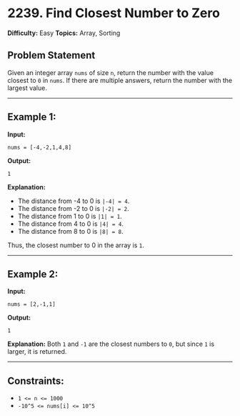 # 2239. Find Closest Number to Zero

**Difficulty:** Easy
**Topics:** Array, Sorting

## Problem Statement

Given an integer array `nums` of size `n`, return the number with the value closest to `0` in `nums`. If there are multiple answers, return the number with the largest value.

---

## Example 1:

**Input:**

```plaintext
nums = [-4,-2,1,4,8]
```

**Output:**

```plaintext
1
```

**Explanation:**

- The distance from -4 to 0 is `|-4| = 4`.
- The distance from -2 to 0 is `|-2| = 2`.
- The distance from 1 to 0 is `|1| = 1`.
- The distance from 4 to 0 is `|4| = 4`.
- The distance from 8 to 0 is `|8| = 8`.

Thus, the closest number to 0 in the array is `1`.

---

## Example 2:

**Input:**

```plaintext
nums = [2,-1,1]
```

**Output:**

```plaintext
1
```

**Explanation:**
Both `1` and `-1` are the closest numbers to `0`, but since `1` is larger, it is returned.

---

## Constraints:

- `1 <= n <= 1000`
- `-10^5 <= nums[i] <= 10^5`
